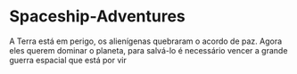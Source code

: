 # Spaceship-Adventures
A Terra está em perigo, os alienígenas quebraram o acordo de paz. Agora eles querem dominar o planeta, para salvá-lo é necessário vencer a grande guerra espacial que está por vir

